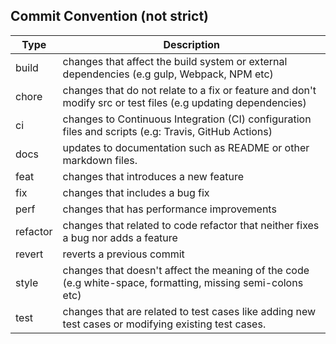 ## Commit Convention (not strict)

| Type     | Description                                                                                                   |
| -------- | ------------------------------------------------------------------------------------------------------------- |
| build    | changes that affect the build system or external dependencies (e.g gulp, Webpack, NPM etc)                    |
| chore    | changes that do not relate to a fix or feature and don't modify src or test files (e.g updating dependencies) |
| ci       | changes to Continuous Integration (CI) configuration files and scripts (e.g: Travis, GitHub Actions)          |
| docs     | updates to documentation such as README or other markdown files.                                              |
| feat     | changes that introduces a new feature                                                                         |
| fix      | changes that includes a bug fix                                                                               |
| perf     | changes that has performance improvements                                                                     |
| refactor | changes that related to code refactor that neither fixes a bug nor adds a feature                             |
| revert   | reverts a previous commit                                                                                     |
| style    | changes that doesn't affect the meaning of the code (e.g white-space, formatting, missing semi-colons etc)    |
| test     | changes that are related to test cases like adding new test cases or modifying existing test cases.           |

